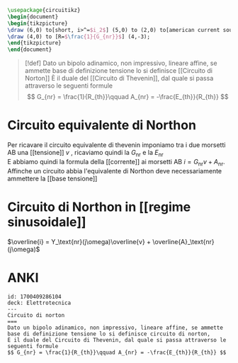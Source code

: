 ```tikz
\usepackage{circuitikz}
\begin{document}
\begin{tikzpicture}
\draw (6,0) to[short, i>^=$i_2$] (5,0) to (2,0) to[american current source, l=$A_{nr}$] (2,-3) to (6,-3) to [open, v=$v_2$] (6,0);
\draw (4,0) to [R=$\frac{1}{G_{nr}}$] (4,-3);
\end{tikzpicture}
\end{document}
```

>[!def]
>Dato un bipolo adinamico, non impressivo, lineare affine, se ammette base di definizione tensione lo si definisce [[Circuito di Norton]] 
>È il duale del [[Circuito di Thevenin]], dal quale si passa attraverso le seguenti formule
>$$ G_{nr} = \frac{1}{R_{th}}\qquad A_{nr} = -\frac{E_{th}}{R_{th}} $$


# Circuito equivalente di Northon
Per ricavare il circuito equivalente di thevenin imponiamo tra i due morsetti AB una [[tensione]] $v$ , ricaviamo quindi la $G_\text{nr}$ e la $E_\text{nr}$  
E abbiamo quindi la formula della [[corrente]] ai morsetti AB $i = G_\text{nr}v + A_\text{nr}$. Affinche un circuito abbia l'equivalente di Northon deve necessariamente ammettere la [[base tensione]]

# Circuito di Northon in [[regime sinusoidale]]
$\overline{i} = Y_\text{nr}(j\omega)\overline{v} + \overline{A}_\text{nr}(j\omega)$

# ANKI

```anki
id: 1700409286104
deck: Elettrotecnica
---
Circuito di norton
===
Dato un bipolo adinamico, non impressivo, lineare affine, se ammette base di definizione tensione lo si definisce circuito di norton,
È il duale del Circuito di Thevenin, dal quale si passa attraverso le seguenti formule
$$ G_{nr} = \frac{1}{R_{th}}\qquad A_{nr} = -\frac{E_{th}}{R_{th}} $$
```
